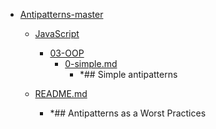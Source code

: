 - <a href = "E:\Node_projects\Node_Way\Education\Timur_Video_JS\ind_6\Antipatterns-master\cat.Antipatterns-master\dir.Antipatterns-master.md">Antipatterns-master</a>
    - <a href = "E:\Node_projects\Node_Way\Education\Timur_Video_JS\ind_6\Antipatterns-master\JavaScript\cat.JavaScript\dir.JavaScript.md">JavaScript</a>
        - <a href = "E:\Node_projects\Node_Way\Education\Timur_Video_JS\ind_6\Antipatterns-master\JavaScript\03-OOP\cat.03-OOP\dir.03-OOP.md">03-OOP</a>
            - <a href = "E:\Node_projects\Node_Way\Education\Timur_Video_JS\ind_6\Antipatterns-master\JavaScript\03-OOP\0-simple.md">0-simple.md</a>
                - *## Simple antipatterns
        
    
    - <a href = "E:\Node_projects\Node_Way\Education\Timur_Video_JS\ind_6\Antipatterns-master\README.md">README.md</a>
        - *## Antipatterns as a Worst Practices
